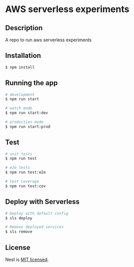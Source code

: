 # AWS serverless experiments

## Description

A repo to run aws serverless experiments

## Installation

```bash
$ npm install
```

## Running the app

```bash
# development
$ npm run start

# watch mode
$ npm run start:dev

# production mode
$ npm run start:prod
```

## Test

```bash
# unit tests
$ npm run test

# e2e tests
$ npm run test:e2e

# test coverage
$ npm run test:cov
```

## Deploy with Serverless

```bash
# Deploy with default config
$ sls deploy

# Remove deployed services
$ sls remove
```

## License

Nest is [MIT licensed](LICENSE).
